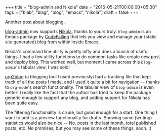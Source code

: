 +++
title = "blog-admin and Nikola"
date = "2016-05-21T00:00:00+05:30"
tags = ["blab", "blag", "blog", "emacs", "nikola"]
draft = false
+++

Another post about blogging.

[blog-admin](https://github.com/CodeFalling/blog-admin) now supports [Nikola](http://getnikola.com), thanks to yours truly. `blog-admin` is an Emacs
package by [CodeFalling](https://twitter.com/codefalling) that lets you view and manage your (static site
generated) blog from within inside Emacs.

Nikola's command line utility is pretty nifty and does a bunch of useful
things. I had a few utility functions to do common tasks like create new post
and deploy blog. This worked well, but moment I came across this `blog-admin`'s
tabular view, I was sold!

[org2blog](https://github.com/punchagan/org2blog) (a blogging tool I used previously) had a tracking file that kept
track of all the posts I made, and I used it quite a bit for navigation --
thanks to `org-mode`'s search functionality. The tabular view of `blog-admin`
is even better!  I really like the fact that the author has tried to keep the
package generic enough to support any blog, and adding support for Nikola has
been quite easy.

The filtering functionality is crude, but good enough for a start. One thing I
want to add is a preview functionality for drafts. Showing some (writing)
statistics would also be nice -- No. posts in the last month, total published
posts, etc.  No promises, but you may see some of these things, soon. :)
